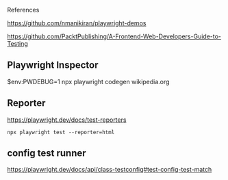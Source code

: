 References

https://github.com/nmanikiran/playwright-demos

https://github.com/PacktPublishing/A-Frontend-Web-Developers-Guide-to-Testing

## Playwright Inspector
$env:PWDEBUG=1
npx playwright codegen wikipedia.org

## Reporter

https://playwright.dev/docs/test-reporters

```
npx playwright test --reporter=html
```

## config test runner

https://playwright.dev/docs/api/class-testconfig#test-config-test-match
